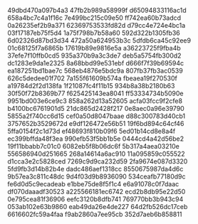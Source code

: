 49dbd470a097b4a3
47fb2b989a58999f
d65094833116ac1d
658a4bc7c4a1f16c
7e499bc215c09e50
ff742ea60b73adcd
0a26235ef2b9a371
62369753533fd82d
d79cc4e724e4bc1a
03f17187eb75f5d4
1a75f798b7b58a60
592d322b1305fb36
6d02326d87bd3d34
472a50a624953b3c
5dfdb6ca45c92ee9
01c68125f7a6865b
17619b89e9816e5a
a36223725f9fba4b
37efe7f10ffb0cd5
935a370b9a3c3de7
deb5a5754fb300d2
dc1283e9da1e2325
8a68bbd99e531ebf
d666f7f39b69594c
ea187251bd1bae7c
568eb4876e5bdc9a
807fb37fb3ac0539
626c5dedee01f702
7a155f61609b574a
fbeaea19f270530f
a19784d2f2d138fa
1f21087fc4f11b15
934b8a38b2180b63
30f50f72b8369b77
f625425143ea8041
ff53334734b5090e
9951bd003e6ce9c3
858a262d13a52605
acfa03fcc9f2cfe8
b4100bc6761901d5
21dc865d2428f217
0e8aec0a96e39790
5855a2f740cc6d15
cef0a50d8047baae
d88c300783d40cb1
3757652b3529672d
e9df126472e56b51
19f6bd894c64cf46
5ffa0154f2c1d73d
ef48693f810b09f6
5ed01b14cd8e8a4f
ec399bffda48f3ea
990efb53f5bb1b5e
0444cd4a42d56be2
19f11bbabb7c01c0
6082eb5f8b06dc6f
5b317a4aea03210e
556586940d251665
268a14614a6ac910
11a095859c055522
d1cca3e2c5828ced
7269c9d9ca232d59
2fa9674e087d3320
5fd9fb3d14b82b4e
dadc486aef1318cc
8550675987da4d6c
9b57ea3c811c48dc
9d4f03d9b8936090
534ceafb77180d9c
fe6d0d5c9ecadeab
e1bbe75de8f5f1c4
e6a91078c0f7daac
df070daaadf30523
a225566181ec6742
ecd2b8db95e22d50
0e795cea81f36906
eefc3120b8dfb741
769770bb3b943c94
053ab102e63b9860
eab49da26e4de227
64d2fb526dc17ceb
6616602fc59a4faa
f9ab2860a7ee95cb
352d7aeb6b858811
